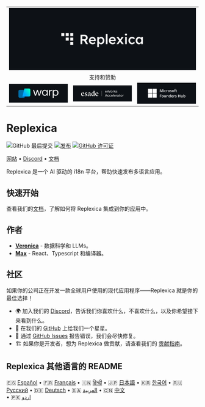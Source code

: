 <table width="100%">
    <tr>
        <td colspan="3">
            <a href="https://replexica.com">
                <img src="/content/banner.dark.png" width="100%" />
            </a>
        </td>
    </tr>
    <tr>
        <td colspan="3" align="center">
            支持和赞助
        </td>
    </tr>
    <tr>
        <td width="33%">
            <a target="_blank" href="https://www.warp.dev/?utm_source=github&utm_medium=referral&utm_campaign=replexica_20240626">
                <img src="/content/warp.dark.png" />
            </a>
        </td>
        <td width="33%">
            <a target="_blank" href="https://www.esade.edu/en/learning-innovation/rambla/eworks">
                <img src="/content/eworks.dark.png" />
            </a>
        </td>
        <td width="33%">
            <a target="_blank" href="https://foundershub.startups.microsoft.com">
                <img src="/content/ms-f-hub.dark.png" />
            </a>
        </td>
    </tr>
</table>

# Replexica

![GitHub 最后提交](https://img.shields.io/github/last-commit/replexica/replexica)
[![发布](https://github.com/replexica/replexica/actions/workflows/release.yml/badge.svg)](https://github.com/replexica/replexica/actions/workflows/release.yml)
[![GitHub 许可证](https://img.shields.io/github/license/replexica/replexica)](https://github.com/replexica/replexica/blob/main/LICENSE.md)

[网站](https://replexica.com) •
[Discord](https://replexica.com/go/discord) •
[文档](https://replexica.com/go/docs)

Replexica 是一个 AI 驱动的 i18n 平台，帮助快速发布多语言应用。

## 快速开始

查看我们的[文档](https://replexica.com/go/docs)，了解如何将 Replexica 集成到你的应用中。

## 作者

* **[Veronica](https://github.com/vrcprl)** - 数据科学和 LLMs。
* **[Max](https://github.com/maxprilutskiy)** - React、Typescript 和编译器。

## 社区

如果你的公司正在开发一款全球用户使用的现代应用程序——Replexica 就是你的最佳选择！

* 🌍 加入我们的 [Discord](https://discord.gg/GeK6AuSqzw)，告诉我们你喜欢什么，不喜欢什么，以及你希望接下来看到什么。
* 🌟 在我们的 [GitHub](https://github.com/replexica/replexica) 上给我们一个星星。
* 🐞 通过 [GitHub Issues](https://github.com/replexica/replexica/issues) 报告错误，我们会尽快修复。
* 🏗️ 如果你是开发者，想为 Replexica 做贡献，请查看我们的 [贡献指南](./CONTRIBUTING.md)。

## Replexica 其他语言的 README

🇪🇸 [Español](/readme/es.md) •
🇫🇷 [Français](/readme/fr.md) •
🇮🇳 [हिन्दी](/readme/hi.md) •
🇯🇵 [日本語](/readme/ja.md) •
🇰🇷 [한국어](/readme/ko.md) •
🇷🇺 [Русский](/readme/ru.md) •
🇩🇪 [Deutsch](/readme/de.md) •
🇸🇦 [العربية](/readme/ar.md) •
🇨🇳 [中文](/readme/zh.md)<br> •
🇵🇰 [اردو](/readme/ur.md)
